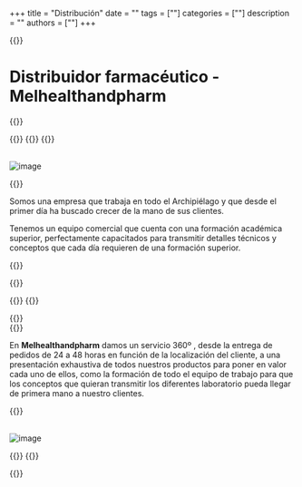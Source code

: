 +++
title = "Distribución"
date = ""
tags = [""]
categories = [""]
description = ""
authors = [""]
+++

{{<tex sty="sans-serif" size="1.2em">}}

# Distribuidor farmacéutico - Melhealthandpharm

{{</tex>}}

{{<content>}}
{{<row>}}
{{<cols col="col-sm-12 col-md-5 text-justify">}}

<br><img src="/distribucion1.png" alt="image" style="max-width: 100%; height: auto;"><br>

{{<tex sty="sans-serif" size="1.2em">}}

Somos una empresa que trabaja en todo el Archipiélago y que desde el primer día ha buscado
crecer de la mano de sus clientes. 

Tenemos un equipo comercial que cuenta con una formación académica superior, perfectamente capacitados para transmitir detalles técnicos y conceptos que cada día requieren de una formación superior.


{{</tex>}} 


{{</cols>}}

{{<cols col="col-xs-12 col-sm-1 text-center" >}}
{{</cols>}}

{{<cols col="col-sm-12 col-md-5 text-justify">}}
<br>
{{<tex sty="sans-serif" size="1.2em">}}
  
En **Melhealthandpharm** damos un servicio 360º , desde la entrega de pedidos de 24 a 48 horas
en función de la localización del cliente, a una presentación exhaustiva de todos nuestros
productos para poner en valor cada uno de ellos, como la formación de todo el equipo de
trabajo para que los conceptos que quieran transmitir los diferentes laboratorio pueda llegar
de primera mano a nuestro clientes.

   
{{</tex>}}   

<br><img src="/distribucion2.png" alt="image" style="max-width: 100%; height: auto;">

{{</cols>}}
{{</row>}}


{{</content>}}
